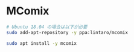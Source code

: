 # MComix
```bash
# Ubuntu 18.04 の場合は以下が必要
sudo add-apt-repository -y ppa:lintaro/mcomix
```
```bash
sudo apt install -y mcomix
```

